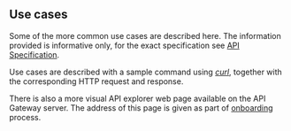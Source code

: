 ## Use cases

Some of the more common use cases are described here. The information provided is informative only, for the exact specification see [API Specification](api_specification.md). 

Use cases are described with a sample command using _[curl](https://curl.haxx.se)_, together with the corresponding HTTP request and response.

There is also a more visual API explorer web page available on the API Gateway server. The address of this page is given as part of [onboarding](onboarding.md) process.
